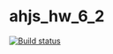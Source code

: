 # ahjs_hw_6_2

[![Build status](https://ci.appveyor.com/api/projects/status/fkwvxv1avuywpvbq?svg=true)](https://ci.appveyor.com/project/ShulaevIvan/ahj-hw-6-2)